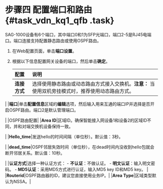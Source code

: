 # 步骤四 配置端口和路由 {#task_vdn_kq1_qfb .task}

SAG-1000设备有6个端口，其中端口0和1为SFP光端口，端口2-5是RJ45电端口。端口连接支持配置静态路由或使用OSPF路由。

1.  在Web配置页面，单击**端口设置**。 
2.  根据以下信息配置网关设备的端口，然后单击**确定**。 

    |配置|说明|
    |:-|:-|
    |**连接方式**|选择使用静态路由或动态路由方式接入交换机。**注意：** 当使用双机旁挂模式时，推荐使用动态路由方式。

|
    |**端口**|单击**配置信息**区域的**编辑**选项，然后输入用来互通的端口IP并选择是否开启OSPF路由。端口2是默认管理端口。

|
    |OSPF路由配置|
    |**Area ID**|区域ID。确保智能接入网设备1和设备2的区域ID不同，并和对端交换机设备保持一致。

|
    |**Hello\_time**|发送hello的时间间隔（单位秒）。默认值：3秒。

|
    |**dead\_time**|OSPF邻居失效时间（单位秒），在dead时间内没收到hello包就会断开邻居关系。默认值：10秒。

|
    |**认证方式**|选择一种认证方式：    -   **不认证**：不做认证。
    -   **明文认证**：输入明文密码。
    -   **MD5认证**：采用MD5方式进行认证，输入MD5 key ID和MD5 key。
|
    |**Routerid**|OSPF路由器的ID，建议您直接使用业务IP。|
    |**Area Type**|区域类型默认为NSSA。|


